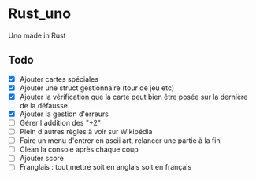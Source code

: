 # Rust_uno
Uno made in Rust

## Todo
- [x] Ajouter cartes spéciales
- [x] Ajouter une struct gestionnaire (tour de jeu etc)
- [x] Ajouter la vérification que la carte peut bien être posée sur la dernière de la défausse.
- [x] Ajouter la gestion d'erreurs
- [ ] Gérer l'addition des "+2"
- [ ] Plein d'autres règles à voir sur Wikipédia
- [ ] Faire un menu d'entrer en ascii art, relancer une partie à la fin
- [ ] Clean la console après chaque coup
- [ ] Ajouter score
- [ ] Franglais : tout mettre soit en anglais soit en français
